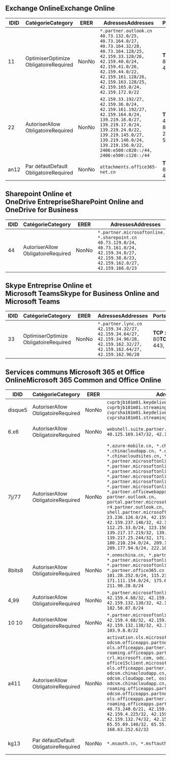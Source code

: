 <!--THIS FILE IS AUTOMATICALLY GENERATED. MANUAL CHANGES WILL BE OVERWRITTEN.-->
<!--Please contact the Office 365 Endpoints team with any questions.-->
<!--China endpoints version 2019072900-->
<!--File generated 2019-07-29 11:00:19.8043-->

## <a name="exchange-online"></a><span data-ttu-id="fb2d6-101">Exchange Online</span><span class="sxs-lookup"><span data-stu-id="fb2d6-101">Exchange Online</span></span>

<span data-ttu-id="fb2d6-102">ID</span><span class="sxs-lookup"><span data-stu-id="fb2d6-102">ID</span></span> | <span data-ttu-id="fb2d6-103">Catégorie</span><span class="sxs-lookup"><span data-stu-id="fb2d6-103">Category</span></span> | <span data-ttu-id="fb2d6-104">ER</span><span class="sxs-lookup"><span data-stu-id="fb2d6-104">ER</span></span> | <span data-ttu-id="fb2d6-105">Adresses</span><span class="sxs-lookup"><span data-stu-id="fb2d6-105">Addresses</span></span> | <span data-ttu-id="fb2d6-106">Ports</span><span class="sxs-lookup"><span data-stu-id="fb2d6-106">Ports</span></span>
-- | -------------------- | -- | --------------------------------------------------------------------------------------------------------------------------------------------------------------------------------------------------------------------------------------- | ------------------------
<span data-ttu-id="fb2d6-107">1</span><span class="sxs-lookup"><span data-stu-id="fb2d6-107">1</span></span> | <span data-ttu-id="fb2d6-108">Optimiser</span><span class="sxs-lookup"><span data-stu-id="fb2d6-108">Optimize</span></span><BR><span data-ttu-id="fb2d6-109">Obligatoire</span><span class="sxs-lookup"><span data-stu-id="fb2d6-109">Required</span></span> | <span data-ttu-id="fb2d6-110">Non</span><span class="sxs-lookup"><span data-stu-id="fb2d6-110">No</span></span> | `*.partner.outlook.cn`<BR>`40.73.132.0/25, 40.73.164.0/27, 40.73.164.32/28, 40.73.164.128/25, 42.159.33.128/26, 42.159.40.0/24, 42.159.41.0/26, 42.159.44.0/22, 42.159.161.128/26, 42.159.163.128/25, 42.159.165.0/24, 42.159.172.0/22` | <span data-ttu-id="fb2d6-111">**TCP :** 443, 80</span><span class="sxs-lookup"><span data-stu-id="fb2d6-111">**TCP:** 443, 80</span></span>
<span data-ttu-id="fb2d6-112">2</span><span class="sxs-lookup"><span data-stu-id="fb2d6-112">2</span></span> | <span data-ttu-id="fb2d6-113">Autoriser</span><span class="sxs-lookup"><span data-stu-id="fb2d6-113">Allow</span></span><BR><span data-ttu-id="fb2d6-114">Obligatoire</span><span class="sxs-lookup"><span data-stu-id="fb2d6-114">Required</span></span> | <span data-ttu-id="fb2d6-115">Non</span><span class="sxs-lookup"><span data-stu-id="fb2d6-115">No</span></span> | `42.159.33.192/27, 42.159.36.0/24, 42.159.161.192/27, 42.159.164.0/24, 139.219.16.0/27, 139.219.17.0/24, 139.219.24.0/22, 139.219.145.0/27, 139.219.146.0/24, 139.219.156.0/22, 2406:e500:c020::/44, 2406:e500:c120::/44` | <span data-ttu-id="fb2d6-116">**TCP:** 25, 443, 53, 80</span><span class="sxs-lookup"><span data-stu-id="fb2d6-116">**TCP:** 25, 443, 53, 80</span></span>
<span data-ttu-id="fb2d6-117">an</span><span class="sxs-lookup"><span data-stu-id="fb2d6-117">12</span></span> | <span data-ttu-id="fb2d6-118">Par défaut</span><span class="sxs-lookup"><span data-stu-id="fb2d6-118">Default</span></span><BR><span data-ttu-id="fb2d6-119">Obligatoire</span><span class="sxs-lookup"><span data-stu-id="fb2d6-119">Required</span></span> | <span data-ttu-id="fb2d6-120">Non</span><span class="sxs-lookup"><span data-stu-id="fb2d6-120">No</span></span> | `attachments.office365-net.cn` | <span data-ttu-id="fb2d6-121">**TCP :** 443, 80</span><span class="sxs-lookup"><span data-stu-id="fb2d6-121">**TCP:** 443, 80</span></span>

## <a name="sharepoint-online-and-onedrive-for-business"></a><span data-ttu-id="fb2d6-122">Sharepoint Online et OneDrive Entreprise</span><span class="sxs-lookup"><span data-stu-id="fb2d6-122">SharePoint Online and OneDrive for Business</span></span>

<span data-ttu-id="fb2d6-123">ID</span><span class="sxs-lookup"><span data-stu-id="fb2d6-123">ID</span></span> | <span data-ttu-id="fb2d6-124">Catégorie</span><span class="sxs-lookup"><span data-stu-id="fb2d6-124">Category</span></span> | <span data-ttu-id="fb2d6-125">ER</span><span class="sxs-lookup"><span data-stu-id="fb2d6-125">ER</span></span> | <span data-ttu-id="fb2d6-126">Adresses</span><span class="sxs-lookup"><span data-stu-id="fb2d6-126">Addresses</span></span> | <span data-ttu-id="fb2d6-127">Ports</span><span class="sxs-lookup"><span data-stu-id="fb2d6-127">Ports</span></span>
-- | ----------------- | -- | ----------------------------------------------------------------------------------------------------------------------------------------------------- | ----------------
<span data-ttu-id="fb2d6-128">4</span><span class="sxs-lookup"><span data-stu-id="fb2d6-128">4</span></span> | <span data-ttu-id="fb2d6-129">Autoriser</span><span class="sxs-lookup"><span data-stu-id="fb2d6-129">Allow</span></span><BR><span data-ttu-id="fb2d6-130">Obligatoire</span><span class="sxs-lookup"><span data-stu-id="fb2d6-130">Required</span></span> | <span data-ttu-id="fb2d6-131">Non</span><span class="sxs-lookup"><span data-stu-id="fb2d6-131">No</span></span> | `*.partner.microsoftonline.cn, *.sharepoint.cn`<BR>`40.73.129.0/24, 40.73.161.0/24, 42.159.34.0/27, 42.159.38.0/23, 42.159.162.0/27, 42.159.166.0/23` | <span data-ttu-id="fb2d6-132">**TCP :** 443, 80</span><span class="sxs-lookup"><span data-stu-id="fb2d6-132">**TCP:** 443, 80</span></span>

## <a name="skype-for-business-online-and-microsoft-teams"></a><span data-ttu-id="fb2d6-133">Skype Entreprise Online et Microsoft Teams</span><span class="sxs-lookup"><span data-stu-id="fb2d6-133">Skype for Business Online and Microsoft Teams</span></span>

<span data-ttu-id="fb2d6-134">ID</span><span class="sxs-lookup"><span data-stu-id="fb2d6-134">ID</span></span> | <span data-ttu-id="fb2d6-135">Catégorie</span><span class="sxs-lookup"><span data-stu-id="fb2d6-135">Category</span></span> | <span data-ttu-id="fb2d6-136">ER</span><span class="sxs-lookup"><span data-stu-id="fb2d6-136">ER</span></span> | <span data-ttu-id="fb2d6-137">Adresses</span><span class="sxs-lookup"><span data-stu-id="fb2d6-137">Addresses</span></span> | <span data-ttu-id="fb2d6-138">Ports</span><span class="sxs-lookup"><span data-stu-id="fb2d6-138">Ports</span></span>
-- | -------------------- | -- | -------------------------------------------------------------------------------------------------------------------------------- | ----------------
<span data-ttu-id="fb2d6-139">3</span><span class="sxs-lookup"><span data-stu-id="fb2d6-139">3</span></span> | <span data-ttu-id="fb2d6-140">Optimiser</span><span class="sxs-lookup"><span data-stu-id="fb2d6-140">Optimize</span></span><BR><span data-ttu-id="fb2d6-141">Obligatoire</span><span class="sxs-lookup"><span data-stu-id="fb2d6-141">Required</span></span> | <span data-ttu-id="fb2d6-142">Non</span><span class="sxs-lookup"><span data-stu-id="fb2d6-142">No</span></span> | `*.partner.lync.cn`<BR>`42.159.34.32/27, 42.159.34.64/27, 42.159.34.96/28, 42.159.162.32/27, 42.159.162.64/27, 42.159.162.96/28` | <span data-ttu-id="fb2d6-143">**TCP :** 443, 80</span><span class="sxs-lookup"><span data-stu-id="fb2d6-143">**TCP:** 443, 80</span></span>

## <a name="microsoft-365-common-and-office-online"></a><span data-ttu-id="fb2d6-144">Services communs Microsoft 365 et Office Online</span><span class="sxs-lookup"><span data-stu-id="fb2d6-144">Microsoft 365 Common and Office Online</span></span>

<span data-ttu-id="fb2d6-145">ID</span><span class="sxs-lookup"><span data-stu-id="fb2d6-145">ID</span></span> | <span data-ttu-id="fb2d6-146">Catégorie</span><span class="sxs-lookup"><span data-stu-id="fb2d6-146">Category</span></span> | <span data-ttu-id="fb2d6-147">ER</span><span class="sxs-lookup"><span data-stu-id="fb2d6-147">ER</span></span> | <span data-ttu-id="fb2d6-148">Adresses</span><span class="sxs-lookup"><span data-stu-id="fb2d6-148">Addresses</span></span> | <span data-ttu-id="fb2d6-149">Ports</span><span class="sxs-lookup"><span data-stu-id="fb2d6-149">Ports</span></span>
-- | ------------------- | -- | ---------------------------------------------------------------------------------------------------------------------------------------------------------------------------------------------------------------------------------------------------------------------------------------------------------------------------------------------------------------------------------------------------------------------------------------------------------------------------------------------------------------------------------------------------------------------------------------------------------------------------------------------------------------------------------------------------------------------------------------------------------------------------------------------------------------------------------------------------------------------------------------------------------------------- | ----------------
<span data-ttu-id="fb2d6-150">disque</span><span class="sxs-lookup"><span data-stu-id="fb2d6-150">5</span></span> | <span data-ttu-id="fb2d6-151">Autoriser</span><span class="sxs-lookup"><span data-stu-id="fb2d6-151">Allow</span></span><BR><span data-ttu-id="fb2d6-152">Obligatoire</span><span class="sxs-lookup"><span data-stu-id="fb2d6-152">Required</span></span> | <span data-ttu-id="fb2d6-153">Non</span><span class="sxs-lookup"><span data-stu-id="fb2d6-153">No</span></span> | `cvprbjb101m01.keydelivery.mediaservices.chinacloudapi.cn, cvprbjb101m01.streaming.mediaservices.chinacloudapi.cn, cvprsha101m01.keydelivery.mediaservices.chinacloudapi.cn, cvprsha101m01.streaming.mediaservices.chinacloudapi.cn` | <span data-ttu-id="fb2d6-154">**TCP :** 443, 80</span><span class="sxs-lookup"><span data-stu-id="fb2d6-154">**TCP:** 443, 80</span></span>
<span data-ttu-id="fb2d6-155">6.x</span><span class="sxs-lookup"><span data-stu-id="fb2d6-155">6</span></span> | <span data-ttu-id="fb2d6-156">Autoriser</span><span class="sxs-lookup"><span data-stu-id="fb2d6-156">Allow</span></span><BR><span data-ttu-id="fb2d6-157">Obligatoire</span><span class="sxs-lookup"><span data-stu-id="fb2d6-157">Required</span></span> | <span data-ttu-id="fb2d6-158">Non</span><span class="sxs-lookup"><span data-stu-id="fb2d6-158">No</span></span> | `webshell.suite.partner.microsoftonline.cn`<BR>`40.125.169.147/32, 42.159.201.24/32` | <span data-ttu-id="fb2d6-159">**TCP :** 443, 80</span><span class="sxs-lookup"><span data-stu-id="fb2d6-159">**TCP:** 443, 80</span></span>
<span data-ttu-id="fb2d6-160">7j/7</span><span class="sxs-lookup"><span data-stu-id="fb2d6-160">7</span></span> | <span data-ttu-id="fb2d6-161">Autoriser</span><span class="sxs-lookup"><span data-stu-id="fb2d6-161">Allow</span></span><BR><span data-ttu-id="fb2d6-162">Obligatoire</span><span class="sxs-lookup"><span data-stu-id="fb2d6-162">Required</span></span> | <span data-ttu-id="fb2d6-163">Non</span><span class="sxs-lookup"><span data-stu-id="fb2d6-163">No</span></span> | `*.azure-mobile.cn, *.chinacloudapi.cn, *.chinacloudapp.cn, *.chinacloud-mobile.cn, *.chinacloudsites.cn, *.partner.microsoftonline-m.cn, *.partner.microsoftonline-m.net.cn, *.partner.microsoftonline-m-i.cn, *.partner.microsoftonline-m-i.net.cn, *.partner.microsoftonline-p.net.cn, *.partner.microsoftonline-p-i.cn, *.partner.microsoftonline-p-i.net.cn, *.partner.officewebapps.cn, *.windowsazure.cn, partner.outlook.cn, portal.partner.microsoftonline.cdnsvc.com, r4.partner.outlook.cn, shell.partner.microsoftonline.cdnsvc.com`<BR>`23.236.126.0/24, 42.159.224.122/32, 42.159.233.91/32, 42.159.237.146/32, 42.159.238.120/32, 58.68.168.0/24, 112.25.33.0/24, 123.150.49.0/24, 125.65.247.0/24, 139.217.17.219/32, 139.217.19.156/32, 139.217.21.3/32, 139.217.25.244/32, 171.107.84.0/24, 180.210.232.0/24, 180.210.234.0/24, 209.177.86.0/24, 209.177.90.0/24, 209.177.94.0/24, 222.161.226.0/24` | <span data-ttu-id="fb2d6-164">**TCP :** 443, 80</span><span class="sxs-lookup"><span data-stu-id="fb2d6-164">**TCP:** 443, 80</span></span>
<span data-ttu-id="fb2d6-165">8bits</span><span class="sxs-lookup"><span data-stu-id="fb2d6-165">8</span></span> | <span data-ttu-id="fb2d6-166">Autoriser</span><span class="sxs-lookup"><span data-stu-id="fb2d6-166">Allow</span></span><BR><span data-ttu-id="fb2d6-167">Obligatoire</span><span class="sxs-lookup"><span data-stu-id="fb2d6-167">Required</span></span> | <span data-ttu-id="fb2d6-168">Non</span><span class="sxs-lookup"><span data-stu-id="fb2d6-168">No</span></span> | `*.onmschina.cn, *.partner.microsoftonline.net.cn, *.partner.microsoftonline-i.cn, *.partner.microsoftonline-i.net.cn, *.partner.office365.cn`<BR>`101.28.252.0/24, 115.231.150.0/24, 123.235.32.0/24, 171.111.154.0/24, 175.6.10.0/24, 180.210.229.0/24, 211.90.28.0/24` | <span data-ttu-id="fb2d6-169">**TCP :** 443, 80</span><span class="sxs-lookup"><span data-stu-id="fb2d6-169">**TCP:** 443, 80</span></span>
<span data-ttu-id="fb2d6-170">4,9</span><span class="sxs-lookup"><span data-stu-id="fb2d6-170">9</span></span> | <span data-ttu-id="fb2d6-171">Autoriser</span><span class="sxs-lookup"><span data-stu-id="fb2d6-171">Allow</span></span><BR><span data-ttu-id="fb2d6-172">Obligatoire</span><span class="sxs-lookup"><span data-stu-id="fb2d6-172">Required</span></span> | <span data-ttu-id="fb2d6-173">Non</span><span class="sxs-lookup"><span data-stu-id="fb2d6-173">No</span></span> | `*.partner.microsoftonline-p.cn`<BR>`42.159.4.68/32, 42.159.4.200/32, 42.159.7.156/32, 42.159.132.138/32, 42.159.133.17/32, 42.159.135.78/32, 182.50.87.0/24` | <span data-ttu-id="fb2d6-174">**TCP :** 443, 80</span><span class="sxs-lookup"><span data-stu-id="fb2d6-174">**TCP:** 443, 80</span></span>
<span data-ttu-id="fb2d6-175">10 </span><span class="sxs-lookup"><span data-stu-id="fb2d6-175">10</span></span> | <span data-ttu-id="fb2d6-176">Autoriser</span><span class="sxs-lookup"><span data-stu-id="fb2d6-176">Allow</span></span><BR><span data-ttu-id="fb2d6-177">Obligatoire</span><span class="sxs-lookup"><span data-stu-id="fb2d6-177">Required</span></span> | <span data-ttu-id="fb2d6-178">Non</span><span class="sxs-lookup"><span data-stu-id="fb2d6-178">No</span></span> | `*.partner.microsoftonline.cn`<BR>`42.159.4.68/32, 42.159.4.200/32, 42.159.7.156/32, 42.159.132.138/32, 42.159.133.17/32, 42.159.135.78/32, 103.9.8.0/22` | <span data-ttu-id="fb2d6-179">**TCP :** 443, 80</span><span class="sxs-lookup"><span data-stu-id="fb2d6-179">**TCP:** 443, 80</span></span>
<span data-ttu-id="fb2d6-180">a4</span><span class="sxs-lookup"><span data-stu-id="fb2d6-180">11</span></span> | <span data-ttu-id="fb2d6-181">Autoriser</span><span class="sxs-lookup"><span data-stu-id="fb2d6-181">Allow</span></span><BR><span data-ttu-id="fb2d6-182">Obligatoire</span><span class="sxs-lookup"><span data-stu-id="fb2d6-182">Required</span></span> | <span data-ttu-id="fb2d6-183">Non</span><span class="sxs-lookup"><span data-stu-id="fb2d6-183">No</span></span> | `activation.sls.microsoft.com, bjb-odcsm.officeapps.partner.office365.cn, bjb-ols.officeapps.partner.office365.cn, bjb-roaming.officeapps.partner.office365.cn, crl.microsoft.com, odc.officeapps.live.com, office15client.microsoft.com, officecdn.microsoft.com, ols.officeapps.partner.office365.cn, osi-prod-bjb01-odcsm.chinacloudapp.cn, osiprod-scus01-odcsm.cloudapp.net, osi-prod-sha01-odcsm.chinacloudapp.cn, roaming.officeapps.partner.office365.cn, sha-odcsm.officeapps.partner.office365.cn, sha-ols.officeapps.partner.office365.cn, sha-roaming.officeapps.partner.office365.cn`<BR>`40.73.248.0/21, 42.159.4.45/32, 42.159.4.50/32, 42.159.4.225/32, 42.159.7.13/32, 42.159.132.73/32, 42.159.132.74/32, 42.159.132.75/32, 65.52.98.231/32, 65.55.69.140/32, 65.55.227.140/32, 70.37.81.47/32, 168.63.252.62/32` | <span data-ttu-id="fb2d6-184">**TCP :** 443, 80</span><span class="sxs-lookup"><span data-stu-id="fb2d6-184">**TCP:** 443, 80</span></span>
<span data-ttu-id="fb2d6-185">kg</span><span class="sxs-lookup"><span data-stu-id="fb2d6-185">13</span></span> | <span data-ttu-id="fb2d6-186">Par défaut</span><span class="sxs-lookup"><span data-stu-id="fb2d6-186">Default</span></span><BR><span data-ttu-id="fb2d6-187">Obligatoire</span><span class="sxs-lookup"><span data-stu-id="fb2d6-187">Required</span></span> | <span data-ttu-id="fb2d6-188">Non</span><span class="sxs-lookup"><span data-stu-id="fb2d6-188">No</span></span> | `*.msauth.cn, *.msftauth.cn` | <span data-ttu-id="fb2d6-189">**TCP :** 443, 80</span><span class="sxs-lookup"><span data-stu-id="fb2d6-189">**TCP:** 443, 80</span></span>
